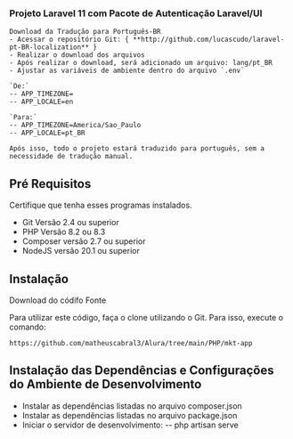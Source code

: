 ### Projeto Laravel 11 com Pacote de Autenticação Laravel/UI

```
Download da Tradução para Português-BR
- Acessar o repositório Git: { **http://github.com/lucascudo/laravel-pt-BR-localization** }
- Realizar o download dos arquivos
- Após realizar o download, será adicionado um arquivo: lang/pt_BR
- Ajustar as variáveis de ambiente dentro do arquivo `.env`

`De:`
-- APP_TIMEZONE=
-- APP_LOCALE=en

`Para:`
-- APP_TIMEZONE=America/Sao_Paulo
-- APP_LOCALE=pt_BR

Após isso, todo o projeto estará traduzido para português, sem a necessidade de tradução manual.
```

## Pré Requisitos

Certifique que tenha esses programas instalados.

-   Git Versão 2.4 ou superior
-   PHP Versão 8.2 ou 8.3
-   Composer versão 2.7 ou superior
-   NodeJS versão 20.1 ou superior

## Instalação

Download do códifo Fonte

Para utilizar este código, faça o clone utilizando o Git. Para isso, execute o comando:

```
https://github.com/matheuscabral3/Alura/tree/main/PHP/mkt-app
```

## Instalação das Dependências e Configurações do Ambiente de Desenvolvimento

-   Instalar as dependências listadas no arquivo composer.json
-   Instalar as dependências listadas no arquivo package.json
-   Iniciar o servidor de desenvolvimento:
    -- php artisan serve
